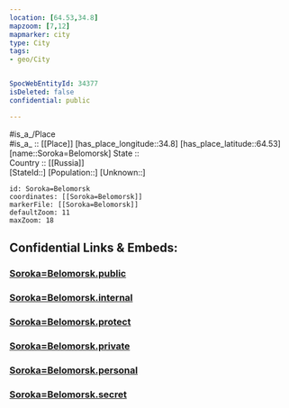 ```yaml
---
location: [64.53,34.8] 
mapzoom: [7,12] 
mapmarker: city 
type: City
tags:
- geo/City


SpocWebEntityId: 34377
isDeleted: false
confidential: public

---
```

#is_a_/Place  
#is_a_ :: [[Place]] 
[has_place_longitude::34.8] 
[has_place_latitude::64.53] 
[name::Soroka=Belomorsk] 
State ::  
Country :: [[Russia]]  
[StateId::] 
[Population::] 
[Unknown::] 


```leaflet
id: Soroka=Belomorsk
coordinates: [[Soroka=Belomorsk]] 
markerFile: [[Soroka=Belomorsk]] 
defaultZoom: 11 
maxZoom: 18
```


## Confidential Links & Embeds: 

### [Soroka=Belomorsk.public](/_public/\Earth\Continent\Europe\Europe~East\Russia\Russia~NorthWest\Karelia~Republic\CitySoroka=Belomorsk.public.md) 

### [Soroka=Belomorsk.internal](/_internal/\Earth\Continent\Europe\Europe~East\Russia\Russia~NorthWest\Karelia~Republic\CitySoroka=Belomorsk.internal.md) 

### [Soroka=Belomorsk.protect](/_protect/\Earth\Continent\Europe\Europe~East\Russia\Russia~NorthWest\Karelia~Republic\CitySoroka=Belomorsk.protect.md) 

### [Soroka=Belomorsk.private](/_private/\Earth\Continent\Europe\Europe~East\Russia\Russia~NorthWest\Karelia~Republic\CitySoroka=Belomorsk.private.md) 

### [Soroka=Belomorsk.personal](/_personal/\Earth\Continent\Europe\Europe~East\Russia\Russia~NorthWest\Karelia~Republic\CitySoroka=Belomorsk.personal.md) 

### [Soroka=Belomorsk.secret](/_secret/\Earth\Continent\Europe\Europe~East\Russia\Russia~NorthWest\Karelia~Republic\CitySoroka=Belomorsk.secret.md)

